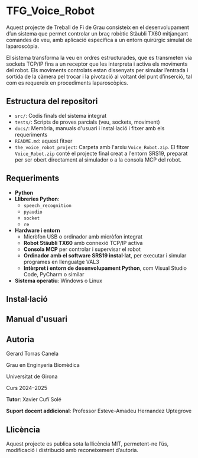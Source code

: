 # TFG_Voice_Robot
Aquest projecte de Treball de Fi de Grau consisteix en el desenvolupament d’un sistema que permet controlar un braç robòtic Stäubli TX60 mitjançant comandes de veu, amb aplicació específica a un entorn quirúrgic simulat de laparoscòpia.

El sistema transforma la veu en ordres estructurades, que es transmeten via sockets TCP/IP fins a un receptor que les interpreta i activa els moviments del robot. Els moviments controlats estan dissenyats per simular l’entrada i sortida de la càmera pel trocar i la pivotació al voltant del punt d’inserció, tal com es requereix en procediments laparoscòpics.

## Estructura del repositori
- `src/`: Codis finals del sistema integrat
- `tests/`: Scripts de proves parcials (veu, sockets, moviment)
- `docs/`: Memòria, manuals d'usuari i instal·lació i fitxer amb els requeriments
- `README.md`: aquest fitxer
- `the_voice_robot_project`: Carpeta amb l'arxiu `Voice_Robot.zip`. El fitxer `Voice_Robot.zip` conté el projecte final creat a l'entorn SRS19, preparat per ser obert directament al simulador o a la consola MCP del robot.


## Requeriments
- **Python**
- **Llibreries Python**:
  - `speech_recognition`
  - `pyaudio`
  - `socket`
  - `re`
- **Hardware i entorn**
  - Micròfon USB o ordinador amb micròfon integrat
  - **Robot Stäubli TX60** amb connexió TCP/IP activa
  - **Consola MCP** per controlar i supervisar el robot
  - **Ordinador amb el software SRS19 instal·lat**, per executar i simular programes en llenguatge VAL3
  - **Intèrpret i entorn de desenvolupament Python**, com Visual Studio Code, PyCharm o similar
- **Sistema operatiu**: Windows o Linux


## Instal·lació


## Manual d'usuari


## Autoria
Gerard Torras Canela

Grau en Enginyeria Biomèdica

Universitat de Girona

Curs 2024–2025

**Tutor**: Xavier Cufí Solé

**Suport docent addicional**: Professor Esteve-Amadeu Hernandez Uptegrove


## Llicència
Aquest projecte es publica sota la llicència MIT, permetent-ne l’ús, modificació i distribució amb reconeixement d’autoria.
